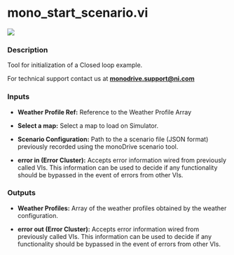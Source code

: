 # mono_start_scenario.vi

<p class="img_container">
<img class="lg_img" src="../mono_start_scenario.png"/>
</p>

### Description

Tool for initialization of a Closed loop example.

For technical support contact us at <b>monodrive.support@ni.com</b> 

### Inputs

- **Weather Profile Ref:**   Reference to the Weather Profile Array 

- **Select a map:** Select a map to load on Simulator.  

- **Scenario Configuration:** Path to the a scenario file (JSON format) previously recorded using the monoDrive scenario tool.  

- **error in (Error Cluster):** Accepts error information wired from previously called VIs. This information can be used to decide if any functionality should be bypassed in the event of errors from other VIs. 

### Outputs

- **Weather Profiles:**  Array of the weather profiles obtained by the weather configuration. 


- **error out (Error Cluster):** Accepts error information wired from previously called VIs. This information can be used to decide if any functionality should be bypassed in the event of errors from other VIs. 

<p>&nbsp;</p>
